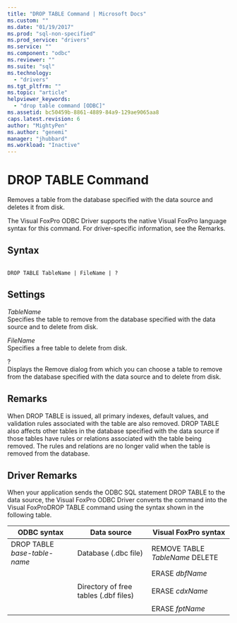 ```yaml
---
title: "DROP TABLE Command | Microsoft Docs"
ms.custom: ""
ms.date: "01/19/2017"
ms.prod: "sql-non-specified"
ms.prod_service: "drivers"
ms.service: ""
ms.component: "odbc"
ms.reviewer: ""
ms.suite: "sql"
ms.technology: 
  - "drivers"
ms.tgt_pltfrm: ""
ms.topic: "article"
helpviewer_keywords: 
  - "drop table command [ODBC]"
ms.assetid: bc50459b-8861-4889-84a9-129ae9065aa8
caps.latest.revision: 6
author: "MightyPen"
ms.author: "genemi"
manager: "jhubbard"
ms.workload: "Inactive"
---
```

# DROP TABLE Command
Removes a table from the database specified with the data source and deletes it from disk.  
  
 The Visual FoxPro ODBC Driver supports the native Visual FoxPro language syntax for this command. For driver-specific information, see the Remarks.  
  
## Syntax  
  
```  
  
DROP TABLE TableName | FileName | ?  
```  
  
## Settings  
 *TableName*  
 Specifies the table to remove from the database specified with the data source and to delete from disk.  
  
 *FileName*  
 Specifies a free table to delete from disk.  
  
 ?  
 Displays the Remove dialog from which you can choose a table to remove from the database specified with the data source and to delete from disk.  
  
## Remarks  
 When DROP TABLE is issued, all primary indexes, default values, and validation rules associated with the table are also removed. DROP TABLE also affects other tables in the database specified with the data source if those tables have rules or relations associated with the table being removed. The rules and relations are no longer valid when the table is removed from the database.  
  
## Driver Remarks  
 When your application sends the ODBC SQL statement DROP TABLE to the data source, the Visual FoxPro ODBC Driver converts the command into the Visual FoxProDROP TABLE command using the syntax shown in the following table.  
  
|ODBC syntax|Data source|Visual FoxPro syntax|  
|-----------------|-----------------|--------------------------|  
|DROP TABLE *base-table-name*|Database (.dbc file)|REMOVE TABLE *TableName* DELETE|  
||Directory of free tables (.dbf files)|ERASE *dbfName*<br /><br /> ERASE *cdxName*<br /><br /> ERASE *fptName*|
